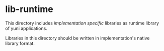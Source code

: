 lib-runtime
===========

This directory includes *implementation specific* libraries as runtime library of yuni applications.

Libraries in this directory should be written in implementation's native library format.
